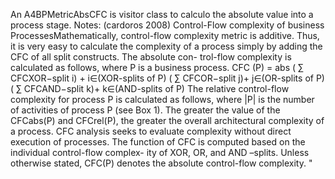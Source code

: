 An A4BPMetricAbsCFC is visitor class to calculo
the absolute value into a process stage.
Notes: 
(cardoros 2008)
Control-Flow complexity of business ProcessesMathematically, control-flow complexity metric is additive. 
	Thus, it is very easy to calculate the complexity of a process simply by adding the CFC of all split constructs. 
	The absolute con- trol-flow complexity is calculated as follows, where P is a business process.
	CFC (P) = abs
	( ∑ CFCXOR−split i) + i∈(XOR-splits of P)
	( ∑ CFCOR−split j)+ j∈(OR-splits of P)
	( ∑ CFCAND−split k)+ k∈(AND-splits of P)
	The relative control-flow complexity for process P is calculated as follows, where |P| is the number of activities of process P 	(see Box 1).
	The greater the value of the CFCabs(P) and CFCrel(P), the greater the overall architectural complexity of a process. CFC 	analysis seeks to evaluate complexity without direct execution of processes. 
	The function of CFC is computed based on the 	individual control-flow complex- ity of XOR, OR, and AND –splits. 
	Unless 	otherwise stated, CFC(P) denotes the absolute 	control-flow complexity.
	"